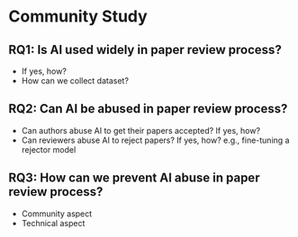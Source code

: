 # Community Study

## RQ1: Is AI used widely in paper review process?

- If yes, how?
- How can we collect dataset?

## RQ2: Can AI be abused in paper review process?

- Can authors abuse AI to get their papers accepted? If yes, how?
- Can reviewers abuse AI to reject papers? If yes, how? e.g., fine-tuning a rejector model

## RQ3: How can we prevent AI abuse in paper review process?

- Community aspect
- Technical aspect
